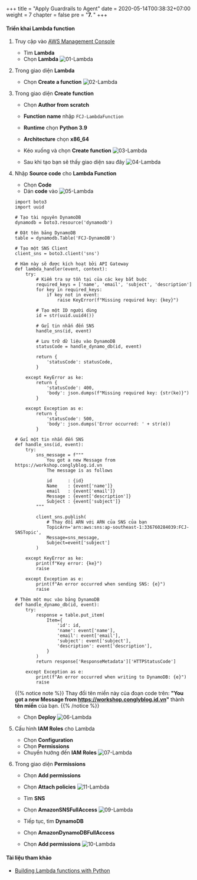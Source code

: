 +++
title = "Apply Guardrails to Agent"
date = 2020-05-14T00:38:32+07:00
weight = 7
chapter = false
pre = "<b>7. </b>"
+++

#### Triển khai Lambda function

1. Truy cập vào
   [AWS Management Console](https://aws.amazon.com/vi/free/?gclid=CjwKCAjw_ZC2BhAQEiwAXSgClvWbbk-Y8aK5QEAweAN7K8tLmdmvIiZuLvrcXaHfX9HrfLJlZr3U2xoC6y4QAvD_BwE&trk=c4f45c53-585c-4b31-8fbf-d39fbcdc603a&sc_channel=ps&ef_id=CjwKCAjw_ZC2BhAQEiwAXSgClvWbbk-Y8aK5QEAweAN7K8tLmdmvIiZuLvrcXaHfX9HrfLJlZr3U2xoC6y4QAvD_BwE:G:s&s_kwcid=AL!4422!3!637354294239!e!!g!!aws!19043613274!143453611386&all-free-tier.sort-by=item.additionalFields.SortRank&all-free-tier.sort-order=asc&awsf.Free%20Tier%20Types=*all&awsf.Free%20Tier%20Categories=*all)

   - Tìm **Lambda**
   - Chọn **Lambda**
     ![01-Lambda](/images/8/8-lambda-01.png?width=90pc)

2. Trong giao diện **Lambda**

   - Chọn **Create a function**
     ![02-Lambda](/images/8/8-lambda-02.png?width=90pc)

3. Trong giao diện **Create function**

   - Chọn **Author from scratch**
   - **Function name** nhập `FCJ-LambdaFunction`
   - **Runtime** chọn **Python 3.9**
   - **Architecture** chọn **x86_64**
   - Kéo xuống và chọn **Create function**
     ![03-Lambda](/images/8/8-lambda-03.png?width=90pc)

   - Sau khi tạo bạn sẽ thấy giao diện sau đây
     ![04-Lambda](/images/8/8-lambda-04.png?width=90pc)

4. Nhập **Source code** cho **Lambda Function**

   - Chọn **Code**
   - Dán **code** vào
     ![05-Lambda](/images/8/8-lambda-05.png?width=90pc)

   ```import json  # Đảm bảo đã import json
   import boto3
   import uuid

   # Tạo tài nguyên DynamoDB
   dynamodb = boto3.resource('dynamodb')

   # Đặt tên bảng DynamoDB
   table = dynamodb.Table('FCJ-DynamoDB')

   # Tạo một SNS Client
   client_sns = boto3.client('sns')

   # Hàm này sẽ được kích hoạt bởi API Gateway
   def lambda_handler(event, context):
       try:
           # Kiểm tra sự tồn tại của các key bắt buộc
           required_keys = ['name', 'email', 'subject', 'description']
           for key in required_keys:
               if key not in event:
                   raise KeyError(f"Missing required key: {key}")

           # Tạo một ID người dùng
           id = str(uuid.uuid4())

           # Gửi tin nhắn đến SNS
           handle_sns(id, event)

           # Lưu trữ dữ liệu vào DynamoDB
           statusCode = handle_dynamo_db(id, event)

           return {
               'statusCode': statusCode,
           }

       except KeyError as ke:
           return {
               'statusCode': 400,
               'body': json.dumps(f"Missing required key: {str(ke)}")
           }

       except Exception as e:
           return {
               'statusCode': 500,
               'body': json.dumps('Error occurred: ' + str(e))
           }

   # Gửi một tin nhắn đến SNS
   def handle_sns(id, event):
       try:
           sns_message = f"""
               You got a new Message from https://workshop.conglyblog.id.vn
               The message is as follows

               id      : {id}
               Name    : {event['name']}
               email   : {event['email']}
               Message : {event['description']}
               Subject : {event['subject']}
           """

           client_sns.publish(
               # Thay đổi ARN với ARN của SNS của bạn
               TopicArn='arn:aws:sns:ap-southeast-1:336760284039:FCJ-SNSTopic',
               Message=sns_message,
               Subject=event['subject']
           )

       except KeyError as ke:
           print(f"Key error: {ke}")
           raise

       except Exception as e:
           print(f"An error occurred when sending SNS: {e}")
           raise

   # Thêm một mục vào bảng DynamoDB
   def handle_dynamo_db(id, event):
       try:
           response = table.put_item(
               Item={
                   'id': id,
                   'name': event['name'],
                   'email': event['email'],
                   'subject': event['subject'],
                   'description': event['description'],
               }
           )
           return response['ResponseMetadata']['HTTPStatusCode']

       except Exception as e:
           print(f"An error occurred when writing to DynamoDB: {e}")
           raise
   ```

   {{% notice note %}}
   Thay đổi tên miền này của đoạn code trên: **"You got a new Message from https://workshop.conglyblog.id.vn"** thành **tên miền** của bạn.
   {{% /notice %}}

   - Chọn **Deploy**
     ![06-Lambda](/images/8/8-lambda-06.png?width=90pc)

5. Cấu hình **IAM Roles** cho Lambda

   - Chọn **Configuration**
   - Chọn **Permissions**
   - Chuyển hướng đến **IAM Roles**
     ![07-Lambda](/images/8/8-lambda-07.png?width=90pc)

6. Trong giao diện **Permissions**

   - Chọn **Add permissions**
   - Chọn **Attach policies**
     ![11-Lambda](/images/8/8-lambda-11.png?width=90pc)

   - Tìm **SNS**
   - Chọn **AmazonSNSFullAccess**
     ![09-Lambda](/images/8/8-lambda-09.png?width=90pc)

   - Tiếp tục, tìm **DynamoDB**
   - Chọn **AmazonDynamoDBFullAccess**
   - Chọn **Add permissions**
     ![10-Lambda](/images/8/8-lambda-10.png?width=90pc)

#### Tài liệu tham khảo

- [Building Lambda functions with Python](https://docs.aws.amazon.com/lambda/latest/dg/lambda-python.html)
